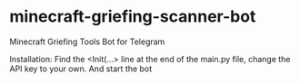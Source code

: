 # minecraft-griefing-scanner-bot
Minecraft Griefing Tools Bot for Telegram

Installation: Find the <Init(...> line at the end of the main.py file, change the API key to your own. And start the bot 
